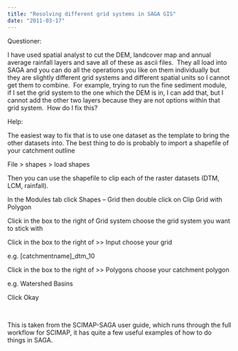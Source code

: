 ```yaml
---
title: "Resolving different grid systems in SAGA GIS"
date: "2011-03-17"
---
```


Questioner:

I have used spatial analyst to cut the DEM, landcover map and annual average rainfall layers and save all of these as ascii files.  They all load into SAGA and you can do all the operations you like on them individually but they are slightly different grid systems and different spatial units so I cannot get them to combine.  For example, trying to run the fine sediment module, if I set the grid system to the one which the DEM is in, I can add that, but I cannot add the other two layers because they are not options within that grid system.  How do I fix this?

Help:

The easiest way to fix that is to use one dataset as the template to bring the other datasets into. The best thing to do is probably to import a shapefile of your catchment outline

File > shapes > load shapes

Then you can use the shapefile to clip each of the raster datasets (DTM, LCM, rainfall).

In the Modules tab click Shapes – Grid then double click on Clip Grid with Polygon

Click in the box to the right of Grid system choose the grid system you want to stick with

Click in the box to the right of >> Input choose your grid

e.g. \[catchmentname\]\_dtm\_10

Click in the box to the right of >> Polygons choose your catchment polygon

e.g. Watershed Basins

Click Okay

 

This is taken from the SCIMAP-SAGA user guide, which runs through the full workflow for SCIMAP, it has quite a few useful examples of how to do things in SAGA.
